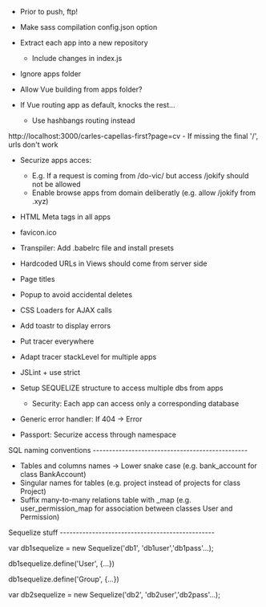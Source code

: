 - Prior to push, ftp!

- Make sass compilation config.json option
- Extract each app into a new repository
	- Include changes in index.js
- Ignore apps folder
- Allow Vue building from apps folder?

- If Vue routing app as default, knocks the rest...
	- Use hashbangs routing instead

http://localhost:3000/carles-capellas-first?page=cv
	- If missing the final '/', urls don't work

- Securize apps acces:
	- E.g. If a request is coming from /do-vic/ but access /jokify should not be allowed
	- Enable browse apps from domain deliberatly (e.g. allow /jokify from .xyz)

- HTML Meta tags in all apps

- favicon.ico

- Transpiler: Add .babelrc file and install presets
- Hardcoded URLs in Views should come from server side
- Page titles
- Popup to avoid accidental deletes
- CSS Loaders for AJAX calls
- Add toastr to display errors
- Put tracer everywhere
- Adapt tracer stackLevel for multiple apps
- JSLint + use strict
- Setup SEQUELIZE structure to access multiple dbs from apps
	- Security: Each app can access only a corresponding database
- Generic error handler: If 404 -> Error
- Passport: Securize access through namespace

SQL naming conventions ------------------------------------------------

- Tables and columns names -> Lower snake case (e.g. bank_account for class BankAccount)
- Singular names for tables (e.g. project instead of projects for class Project)
- Suffix many-to-many relations table with _map (e.g. user_permission_map for association between classes User and Permission)

Sequelize stuff ------------------------------------------------

var db1sequelize = new Sequelize('db1', 'db1user','db1pass'...);

db1sequelize.define('User', {...})

db1sequelize.define('Group', {...})

var db2sequelize = new Sequelize('db2', 'db2user','db2pass'...);
